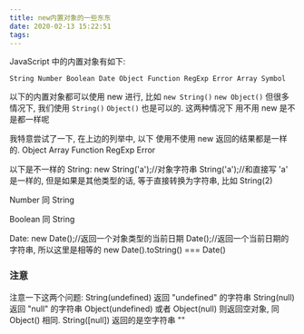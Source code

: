 ```yaml
---
title: new内置对象的一些东东
date: 2020-02-13 15:22:51
tags:
---
```



JavaScript 中的内置对象有如下:

```String Number Boolean Date Object Function RegExp Error Array Symbol```

以下的内置对象都可以使用 new 进行, 比如
```new String()``` `new Object()`
但很多情况下, 我们使用 `String()` `Object()` 也是可以的. 这两种情况下 用不用 new 是不是都一样呢

我特意尝试了一下, 在上边的列举中, 以下
使用不使用 new 返回的结果都是一样的.
Object
Array
Function
RegExp
Error

以下是不一样的
String:
new String('a');//对象字符串
String('a');//和直接写 'a' 是一样的, 但是如果是其他类型的话, 等于直接转换为字符串, 比如 String(2)

Number 同 String

Boolean 同 String

Date:
new Date();//返回一个对象类型的当前日期
Date();//返回一个当前日期的字符串, 所以这里是相等的 new Date().toString() === Date()

### 注意

注意一下这两个问题:
String(undefined) 返回 "undefined" 的字符串
String(null) 返回 "null" 的字符串
Object(undefined) 或者 Object(null) 则返回空对象, 同 Object() 相同.
String([null]) 返回的是空字符串 ""
